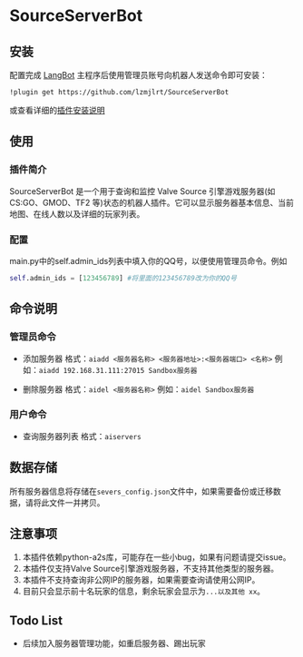 # SourceServerBot

<!--
## 插件开发者详阅

### 开始

此仓库是 LangBot 插件模板，您可以直接在 GitHub 仓库中点击右上角的 "Use this template" 以创建你的插件。  
接下来按照以下步骤修改模板代码：

#### 修改模板代码

- 修改此文档顶部插件名称信息
- 将此文档下方的`<插件发布仓库地址>`改为你的插件在 GitHub· 上的地址
- 补充下方的`使用`章节内容
- 修改`main.py`中的`@register`中的插件 名称、描述、版本、作者 等信息
- 修改`main.py`中的`MyPlugin`类名为你的插件类名
- 将插件所需依赖库写到`requirements.txt`中
- 根据[插件开发教程](https://docs.langbot.app/plugin/dev/tutor.html)编写插件代码
- 删除 README.md 中的注释内容


#### 发布插件

推荐将插件上传到 GitHub 代码仓库，以便用户通过下方方式安装。   
欢迎[提issue](https://github.com/RockChinQ/LangBot/issues/new?assignees=&labels=%E7%8B%AC%E7%AB%8B%E6%8F%92%E4%BB%B6&projects=&template=submit-plugin.yml&title=%5BPlugin%5D%3A+%E8%AF%B7%E6%B1%82%E7%99%BB%E8%AE%B0%E6%96%B0%E6%8F%92%E4%BB%B6)，将您的插件提交到[插件列表](https://github.com/stars/RockChinQ/lists/qchatgpt-%E6%8F%92%E4%BB%B6)

下方是给用户看的内容，按需修改
-->

## 安装

配置完成 [LangBot](https://github.com/RockChinQ/LangBot) 主程序后使用管理员账号向机器人发送命令即可安装：

```
!plugin get https://github.com/lzmjlrt/SourceServerBot
```
或查看详细的[插件安装说明](https://docs.langbot.app/plugin/plugin-intro.html#%E6%8F%92%E4%BB%B6%E7%94%A8%E6%B3%95)

## 使用

<!-- 插件开发者自行填写插件使用说明 -->
### 插件简介
SourceServerBot 是一个用于查询和监控 Valve Source 引擎游戏服务器(如 CS:GO、GMOD、TF2 等)状态的机器人插件。它可以显示服务器基本信息、当前地图、在线人数以及详细的玩家列表。

### 配置
main.py中的self.admin_ids列表中填入你的QQ号，以便使用管理员命令。例如
```python
self.admin_ids = [123456789] #将里面的123456789改为你的QQ号
```

## 命令说明
### 管理员命令
* 添加服务器
格式：`aiadd <服务器名称> <服务器地址>:<服务器端口> <名称>`
例如：`aiadd 192.168.31.111:27015 Sandbox服务器`

* 删除服务器
格式：`aidel <服务器名称>`
例如：`aidel Sandbox服务器`

### 用户命令
* 查询服务器列表
格式：`aiservers`

## 数据存储
所有服务器信息将存储在`severs_config.json`文件中，如果需要备份或迁移数据，请将此文件一并拷贝。


## 注意事项
1. 本插件依赖python-a2s库，可能存在一些小bug，如果有问题请提交issue。
2. 本插件仅支持Valve Source引擎游戏服务器，不支持其他类型的服务器。
3. 本插件不支持查询非公网IP的服务器，如果需要查询请使用公网IP。
4. 目前只会显示前十名玩家的信息，剩余玩家会显示为`...以及其他 xx`。

## Todo List
* 后续加入服务器管理功能，如重启服务器、踢出玩家

